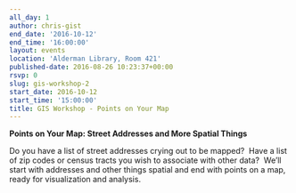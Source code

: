 ```yaml
---
all_day: 1
author: chris-gist
end_date: '2016-10-12'
end_time: '16:00:00'
layout: events
location: 'Alderman Library, Room 421'
published-date: 2016-08-26 10:23:37+00:00
rsvp: 0
slug: gis-workshop-2
start_date: 2016-10-12
start_time: '15:00:00'
title: GIS Workshop - Points on Your Map
---
```


**Points on Your Map: Street Addresses and More Spatial Things**

Do you have a list of street addresses crying out to be mapped?  Have a list of zip codes or census tracts you wish to associate with other data?  We’ll start with addresses and other things spatial and end with points on a map, ready for visualization and analysis.
